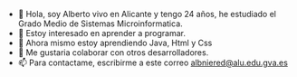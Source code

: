 - 👋 Hola, soy Alberto vivo en Alicante y tengo 24 años, he estudiado el Grado Medio de Sistemas Microinformatica.
- 👀 Estoy interesado en aprender a programar.
- 🌱 Ahora mismo estoy aprendiendo Java, Html y Css
- 💞️ Me gustaria colaborar con otros desarrolladores.
- 📫 Para contactame, escribirme a este correo albniered@alu.edu.gva.es

<!---
AlbertoN98/AlbertoN98 is a ✨ special ✨ repository because its `README.md` (this file) appears on your GitHub profile.
You can click the Preview link to take a look at your changes.
--->
